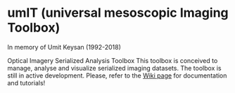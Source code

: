 # umIT (universal mesoscopic Imaging Toolbox)
In memory of Umit Keysan (1992-2018)

Optical Imagery Serialized Analysis Toolbox 
This toolbox is conceived to manage, analyse and visualize serialized imaging datasets.
The toolbox is still in active development. 
Please, refer to the [Wiki page](https://s-belanger.github.io/Umit/) for documentation and tutorials!
